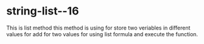 # string-list--16
This is list method this method is using for store two veriables in different values for add for two values for using list formula and execute the function.
